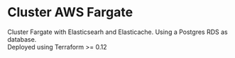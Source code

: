 # Cluster AWS Fargate

Cluster Fargate with Elasticsearh and Elasticache. Using a Postgres RDS as database.
<br />
Deployed using Terraform >= 0.12
<br />
